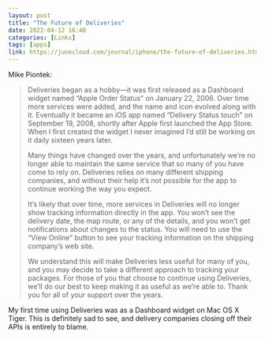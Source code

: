 ```yaml
---
layout: post
title: "The Future of Deliveries"
date: 2022-04-12 16:40
categories: [Links]
tags: [apps]
link: https://junecloud.com/journal/iphone/the-future-of-deliveries.html
---
```


Mike Piontek:

>Deliveries began as a hobby—it was first released as a Dashboard widget named “Apple Order Status” on January 22, 2006. Over time more services were added, and the name and icon evolved along with it. Eventually it became an iOS app named “Delivery Status touch” on September 19, 2008, shortly after Apple first launched the App Store. When I first created the widget I never imagined I’d still be working on it daily sixteen years later.
>
>Many things have changed over the years, and unfortunately we’re no longer able to maintain the same service that so many of you have come to rely on. Deliveries relies on many different shipping companies, and without their help it’s not possible for the app to continue working the way you expect.
>
>It’s likely that over time, more services in Deliveries will no longer show tracking information directly in the app. You won’t see the delivery date, the map route, or any of the details, and you won’t get notifications about changes to the status. You will need to use the “View Online” button to see your tracking information on the shipping company’s web site.
>
>We understand this will make Deliveries less useful for many of you, and you may decide to take a different approach to tracking your packages. For those of you that choose to continue using Deliveries, we’ll do our best to keep making it as useful as we’re able to. Thank you for all of your support over the years.

My first time using Deliveries was as a Dashboard widget on Mac OS X Tiger. This is definitely sad to see, and delivery companies closing off their APIs is entirely to blame.
